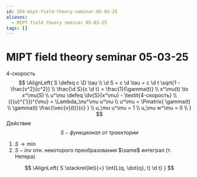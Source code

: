 ```yaml
---
id: 204-mipt-field-theory-seminar-05-03-25
aliases:
  - MIPT field theory seminar 05-03-25
tags: []
---
```


# MIPT field theory seminar 05-03-25
4-скорость
$$
\AlignLeft{
S \defeq c \D \tau \\
\d S = c \d \tau = c \d t \sqrt{1 - \frac{v^2}{c^2}} \\
\frac{\d S}{c \d t} = \frac{1}{\gamma(t)} \\
x^\mu(t) \to x^\mu(S) \\
u^\mu \defeq \dv{S}{x^\mu} - \textit{4-скорость} \\
({{u}^{'}})^{\mu} = \Lambda_\nu^\mu u^\nu \\
u^\mu = \Pmatrix{
\gamma(t) \\
\gamma(t) \frac{\vec{v}(t)}{c}
} \\
u_\mu u^\mu = 1 \\
u_\mu w^\mu = 0 \\
}
$$
Действие
$$
S - \textit{функционал от траектории}
$$
1. $S \to \min$
2. $S - inv$ отн. некоторого преобразования
$\same$ интеграл (т. Нетера)

$$
\AlignLeft{
S \stackrel{let}{=} \int{L(q, \dot{q}, t) \d t}
}
$$
